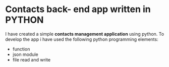 # Contacts back- end app written in PYTHON
I have created a simple **contacts management application** using python.
To develop the app i have used the following python programming elements:

- function
- json module
- file read and write
